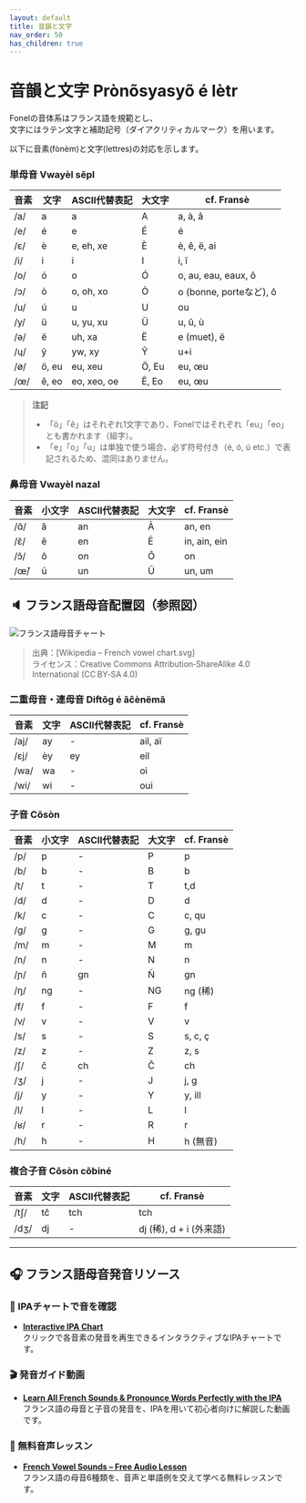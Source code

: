 ```yaml
---
layout: default
title: 音韻と文字
nav_order: 50
has_children: true
---
```

# 音韻と文字 Prònõsyasyõ é lètr
<!--
IPA:    pʁɔ.nɔ̃.sja.sjɔ̃ e lɛtʁ
Fr:     Prononciation et lettres
-->

Fonelの音体系はフランス語を規範とし、  
文字にはラテン文字と補助記号（ダイアクリティカルマーク）を用います。

以下に音素(fònèm)と文字(lettres)の対応を示します。  

<!--
Fr:		Phonèmes
IPA:	fɔnɛm
Fr:		Caractères
IPA:	kaʁaktɛʁ
-->


### 単母音 Vwayèl sẽpl
<!--
IPA:    vwajɛl sɛ̃pl
Fr:     Voyelles simples
-->

| 音素  | 文字  | ASCII代替表記 | 大文字 | cf. Fransè              |
|-------|-------|---------------|--------|-------------------------|
| /a/   | a     | a             | A      | a, à, â                 |
| /e/   | é     | e             | É      | é                       |
| /ɛ/   | è     | e, eh, xe     | È      | è, ê, ë, ai             |
| /i/   | i     | i             | I      | i, î                    |
| /o/   | ó     | o             | Ó      | o, au, eau, eaux, ô     |
| /ɔ/   | ò     | o, oh, xo     | Ò      | o (bonne, porteなど), ô |
| /u/   | ú     | u             | U      | ou                      |
| /y/   | ü     | u, yu, xu     | Ü      | u, û, ù                 |
| /ə/   | ë     | uh, xa        | Ë      | e (muet), ë             |
| /ɥ/   | ŷ     | yw, xy        | Ŷ      | u+i                     |
| /ø/   | ö, eu | eu, xeu       | Ö, Eu  | eu, œu                  |
| /œ/   | ê, eo | eo, xeo, oe   | Ê, Eo  | eu, œu                  |


> **注記**  
> - 「ö」「ê」はそれぞれ1文字であり、Fonelではそれぞれ「eu」「eo」とも書かれます（組字）。
> - 「e」「o」「u」は単独で使う場合、必ず符号付き（é, ó, ú etc.）で表記されるため、混同はありません。

### 鼻母音 Vwayèl nazal
<!--
IPA:    vwa.jɛl na.zal
Fr:     Voyelles nasales
-->

| 音素 | 小文字| ASCII代替表記 | 大文字| cf. Fransè      |
|------|-------|---------------|-------|-----------------|
| /ɑ̃/ | ã     | an            | Ã     | an, en          |
| /ɛ̃/ | ẽ     | en            | Ẽ     | in, ain, ein    |
| /ɔ̃/ | õ     | on            | Õ     | on              |
| /œ̃/ | ũ     | un            | Ũ     | un, um          |


## 🔈 フランス語母音配置図（参照図）

![フランス語母音チャート](/fonel/assets/img/French_vowel_chart.svg)

> 出典：[Wikipedia – French vowel chart.svg]  
> ライセンス：Creative Commons Attribution‑ShareAlike 4.0 International (CC BY‑SA 4.0)



### 二重母音・連母音 Diftõɡ é ãĉènëmã
<!--
IPA:    diftɔ̃ɡ‿e‿ɑ̃ʃɛnəmɑ̃
Fr:     diphtongues et enchaînements
-->

| 音素  | 文字  | ASCII代替表記 | cf. Fransè              |
|-------|-------|---------------|-------------------------|
| /aj/  | ay    | -             | ail, aï                 |
| /ɛj/  | èy    | ey            | eil                     |
| /wa/  | wa    | -             | oi                      |
| /wi/  | wi    | -             | oui                     |



### 子音 Cõsòn
<!--
IPA:    kɔ̃sɔn
Fr:     Consonnes
-->

| 音素  |小文字 | ASCII代替表記 | 大文字| cf. Fransè  |
|-------|-------|---------------|-------|-------------|
| /p/   | p     | -             | P     | p           |
| /b/   | b     | -             | B     | b           |
| /t/   | t     | -             | T     | t,d         |
| /d/   | d     | -             | D     | d           |
| /k/   | c     | -             | C     | c, qu       |
| /g/   | g     | -             | G     | g, gu       |
| /m/   | m     | -             | M     | m           |
| /n/   | n     | -             | N     | n           |
| /ɲ/   | ñ     | gn            | Ñ     | gn          |
| /ŋ/   | ng    | -             | NG    | ng (稀)     |
| /f/   | f     | -             | F     | f           |
| /v/   | v     | -             | V     | v           |
| /s/   | s     | -             | S     | s, c, ç     |
| /z/   | z     | -             | Z     | z, s        |
| /ʃ/   | ĉ     | ch            | Ĉ     | ch          |
| /ʒ/   | j     | -             | J     | j, g        |
| /j/   | y     | -             | Y     | y, ill      |
| /l/   | l     | -             | L     | l           |
| /ʁ/   | r     | -             | R     | r           |
| /h/   | h     | -             | H     | h (無音)    |


### 複合子音 Cõsòn cõbiné
<!--
IPA:    kɔ̃sɔn kɔ̃bine
Fr:     Consonnes combinées
-->

| 音素   | 文字   | ASCII代替表記 | cf. Fransè                  |
|--------|--------|---------------|-----------------------------|
| /tʃ/   | tĉ     | tch           | tch                         |
| /dʒ/   | dj     | -             | dj (稀), d + i (外来語)     |

---

## 🎧 フランス語母音発音リソース

### 📎 IPAチャートで音を確認

- **[Interactive IPA Chart](https://www.ipachart.com/)**  
  クリックで各音素の発音を再生できるインタラクティブなIPAチャートです。

### 🎬 発音ガイド動画

- **[Learn All French Sounds & Pronounce Words Perfectly with the IPA](https://www.youtube.com/watch?v=-FHXpQeFwOk)**  
  フランス語の母音と子音の発音を、IPAを用いて初心者向けに解説した動画です。

### 🎵 無料音声レッスン

- **[French Vowel Sounds – Free Audio Lesson](https://www.frenchtoday.com/blog/french-pronunciation/vowels/)**  
  フランス語の母音6種類を、音声と単語例を交えて学べる無料レッスンです。
